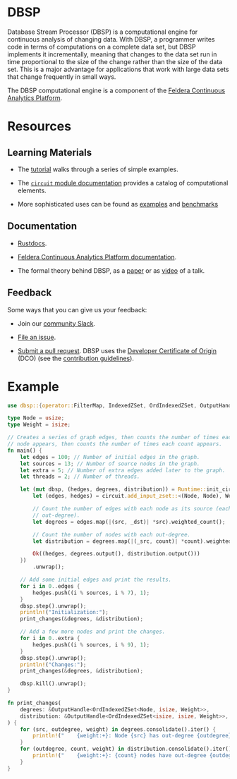 # DBSP

Database Stream Processor (DBSP) is a computational engine for
continuous analysis of changing data. With DBSP, a programmer writes
code in terms of computations on a complete data set, but DBSP
implements it incrementally, meaning that changes to the data set run
in time proportional to the size of the change rather than the size of
the data set. This is a major advantage for applications that work
with large data sets that change frequently in small ways.

The DBSP computational engine is a component of the [Feldera
Continuous Analytics Platform](https://www.feldera.com).

# Resources

## Learning Materials

- The [tutorial] walks through a series of simple examples.

- The [`circuit` module documentation] provides a catalog of
  computational elements.

- More sophisticated uses can be found as [examples] and [benchmarks]

[tutorial]: https://docs.rs/dbsp/latest/dbsp/tutorial

[`circuit` module documentation]: https://docs.rs/dbsp/latest/dbsp/circuit

[examples]: https://github.com/feldera/feldera/tree/main/crates/dbsp/examples

[benchmarks]: https://github.com/feldera/feldera/tree/main/crates/dbsp/benches

## Documentation

- [Rustdocs].

- [Feldera Continuous Analytics Platform documentation][1].

- The formal theory behind DBSP, as a [paper] or as [video] of a talk.

[Rustdocs]: https://docs.rs/dbsp

[1]: https://docs.feldera.com/

[paper]: https://www.feldera.com/vldb23.pdf

[video]: https://www.youtube.com/watch?v=iT4k5DCnvPU

## Feedback

Some ways that you can give us your feedback:

- Join our [community Slack].

- [File an issue].

- [Submit a pull request]. DBSP uses the [Developer Certificate of
  Origin] (DCO) (see the [contribution guidelines]).

[community Slack]: https://www.feldera.com/slack/

[file an issue]: https://github.com/feldera/feldera/issues

[submit a pull request]: https://github.com/feldera/feldera/pulls

[Developer Certificate of Origin]: https://developercertificate.org/

[contribution guidelines]: https://github.com/feldera/feldera/blob/main/CONTRIBUTING.md

# Example

```rust
use dbsp::{operator::FilterMap, IndexedZSet, OrdIndexedZSet, OutputHandle, Runtime};

type Node = usize;
type Weight = isize;

// Creates a series of graph edges, then counts the number of times each source
// node appears, then counts the number of times each count appears.
fn main() {
    let edges = 100; // Number of initial edges in the graph.
    let sources = 13; // Number of source nodes in the graph.
    let extra = 5; // Number of extra edges added later to the graph.
    let threads = 2; // Number of threads.

    let (mut dbsp, (hedges, degrees, distribution)) = Runtime::init_circuit(threads, |circuit| {
        let (edges, hedges) = circuit.add_input_zset::<(Node, Node), Weight>();

        // Count the number of edges with each node as its source (each node's
        // out-degree).
        let degrees = edges.map(|(src, _dst)| *src).weighted_count();

        // Count the number of nodes with each out-degree.
        let distribution = degrees.map(|(_src, count)| *count).weighted_count();

        Ok((hedges, degrees.output(), distribution.output()))
    })
        .unwrap();

    // Add some initial edges and print the results.
    for i in 0..edges {
        hedges.push((i % sources, i % 7), 1);
    }
    dbsp.step().unwrap();
    println!("Initialization:");
    print_changes(&degrees, &distribution);

    // Add a few more nodes and print the changes.
    for i in 0..extra {
        hedges.push((i % sources, i % 9), 1);
    }
    dbsp.step().unwrap();
    println!("Changes:");
    print_changes(&degrees, &distribution);

    dbsp.kill().unwrap();
}

fn print_changes(
    degrees: &OutputHandle<OrdIndexedZSet<Node, isize, Weight>>,
    distribution: &OutputHandle<OrdIndexedZSet<isize, isize, Weight>>,
) {
    for (src, outdegree, weight) in degrees.consolidate().iter() {
        println!("    {weight:+}: Node {src} has out-degree {outdegree}");
    }
    for (outdegree, count, weight) in distribution.consolidate().iter() {
        println!("    {weight:+}: {count} nodes have out-degree {outdegree}");
    }
}
```

